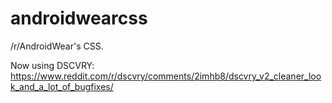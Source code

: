 androidwearcss
==============

/r/AndroidWear's CSS.

Now using DSCVRY: https://www.reddit.com/r/dscvry/comments/2imhb8/dscvry_v2_cleaner_look_and_a_lot_of_bugfixes/
